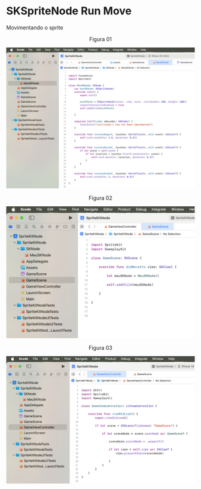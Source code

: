 # SKSpriteNode Run Move

Movimentando o sprite

<div align="center">
Figura 01
</div>

![](Imagens/SpriteNode-Touches-Img01.png)

<div align="center">
Figura 02
</div>

![](Imagens/SpriteNode-Run-Img02.png)

<div align="center">
Figura 03
</div>

![](Imagens/SpriteNode-Run-Img03.png)
